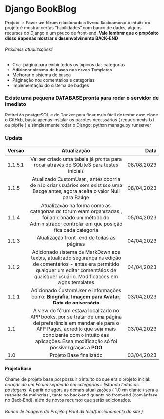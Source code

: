# Django BookBlog
Projeto -> Fazer um fórum relacionado a livros. Basicamente o intuito do projeto é mostrar certas "habilidades" com banco de dados, alguns recursos do Django e um pouco de front-end.
**Vale lembrar que o propósito disso é apenas mostrar o desenvolvimento BACK-END**

###### Próximas atualizações?
- Criar página para exibir todos os tópicos das categorias
- Adicionar sistema de busca nos novos Templates
- Melhorar o sistema de busca
- Páginação nos comentários e categorias
- Implementação do sistema de badges

### Existe uma pequena DATABASE pronta para rodar o servidor de imediato
Retirei do postgreSQL e do Docker para ficar mais fácil de testar caso clone o GitHub,
basta apenas instalar os pacotes necessários ( requeriments.txt ou pipfile ) e simplesmente rodar o Django: python manage.py runserver


### Update

Versão | Atualização | Data
:--------- | :------: | -------:
1.1.5.1 | Vai ser criado uma tabela já pronta para rodar através do SQLite3 para testes iniciais | 08/08/2023
1.1.5 | Atualizado CustomUser , antes ocorria de não criar usuários sem existisse uma Badge antes, agora aceita o valor Null para Badge | 08/04/2023
1.1.4 | Atualização na forma como as categorias do fórum eram organizadas , foi adicionado um método do Administrador controlar em que posição fica cada categoria | 05/04/2023
1.1.3| Atualização front-end de todas as páginas | 04/04/2023
1.1.2| Adicionado sistema de MarkDown aos textos, atualizado segurança na edição de comentários - antes era permitido qualquer um editar comentários de quaisquer usuário. Modificações em algns templates | 04/04/2023
1.1.1| Adicionado CustomUser e informações como: **Biografia, Imagem para Avatar, Data de aniversário** | 03/04/2023
1.1 | A view do fórum estava localizado no APP books, por se tratar de uma página dei preferência em mandar ele para o APP Pages, acredito que seja mais condizente com o intuito das aplicações. Essa modificação só foi possível graças a **POO** | 03/04/2023
1.0 | Projeto Base finalizado | 03/04/2023


#### Projeto Base
Chamei de projeto base por possuir o intuito do que era o projeto inicial: *criação de um Fórum separado em categorias e listando todas as postagens*. A partir de agora as demais atualizações ( 1.0 em diante ) será a respeito de melhorias , tanto no back-end quanto no front-end (com ênfase no Back-End), além de novos recursos que serão adicionados.

###### Banco de Imagens do Projeto ( Print da tela/funcionamento do site ):